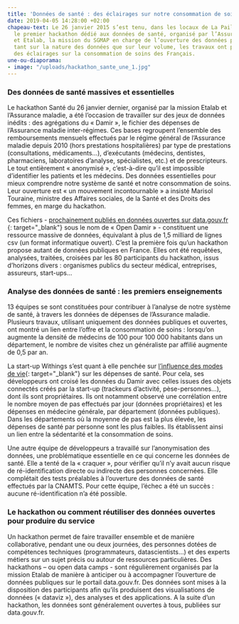 ```yaml
---
title: 'Données de santé : des éclairages sur notre consommation de soins'
date: 2019-04-05 14:28:00 +02:00
chapeau-text: Le 26 janvier 2015 s’est tenu, dans les locaux de La Paillasse, à Paris,
  le premier hackathon dédié aux données de santé, organisé par l’Assurance maladie
  et Etalab, la mission du SGMAP en charge de l’ouverture des données publiques. Inédits
  tant sur la nature des données que sur leur volume, les travaux ont permis d’apporter
  des éclairages sur la consommation de soins des Français.
une-ou-diaporama:
- image: "/uploads/hackathon_sante_une_1.jpg"
---
```


### Des données de santé massives et essentielles

Le hackathon Santé du 26 janvier dernier, organisé par la mission Etalab et l’Assurance maladie, a été l’occasion de travailler sur des jeux de données inédits : des agrégations du « Damir », le fichier des dépenses de l’Assurance maladie inter-régimes. Ces bases regroupent l’ensemble des remboursements mensuels effectués par le régime général de l’Assurance maladie depuis 2010 (hors prestations hospitalières) par type de prestations (consultations, médicaments…), d’exécutants (médecins, dentistes, pharmaciens, laboratoires d’analyse, spécialistes, etc.) et de prescripteurs. Le tout entièrement « anonymisé », c’est-à-dire qu’il est impossible d’identifier les patients et les médecins. Des données essentielles pour mieux comprendre notre système de santé et notre consommation de soins. Leur ouverture est « un mouvement incontournable » a insisté Marisol Touraine, ministre des Affaires sociales, de la Santé et des Droits des femmes, en marge du hackathon.

Ces fichiers - [prochainement publiés en données ouvertes sur data.gouv.fr ](https://www.data.gouv.fr/fr/organizations/caisse-nationale-de-l-assurance-maladie-des-travailleurs-salaries/){: target="_blank"} sous le nom de « Open Damir » - constituent une ressource massive de données, équivalant à plus de 1,5 milliard de lignes csv (un format informatique ouvert). C’est la première fois qu’un hackathon propose autant de données publiques en France. Elles ont été requêtées, analysées, traitées, croisées par les 80 participants du hackathon, issus d’horizons divers : organismes publics du secteur médical, entreprises, assureurs, start-ups…

 

### Analyse des données de santé : les premiers enseignements

13 équipes se sont constituées pour contribuer à l’analyse de notre système de santé, à travers les données de dépenses de l’Assurance maladie.  Plusieurs travaux, utilisant uniquement des données publiques et ouvertes, ont montré un lien entre l’offre et la consommation de soins : lorsqu’on augmente la densité de médecins de 100 pour 100 000 habitants dans un département, le nombre de visites chez un généraliste par affilié augmente de 0,5 par an.

La start-up Withings s’est quant à elle penchée sur [l’influence des modes de vie](https://blog.withings.com/2015/01/30/withings-participe-au-hackathon-lassurance-maladie-etalab/){: target="_blank"} sur les dépenses de santé. Pour cela, ses développeurs ont croisé les données du Damir avec celles issues des objets connectés créés par la start-up (trackeurs d’activité, pèse-personnes…), dont ils sont propriétaires. Ils ont notamment observé une corrélation entre le nombre moyen de pas effectués par jour (données propriétaires) et les dépenses en médecine générale, par département (données publiques). Dans les départements où la moyenne de pas est la plus élevée, les dépenses de santé par personne sont les plus faibles. Ils établissent ainsi un lien entre la sédentarité et la consommation de soins.

Une autre équipe de développeurs a travaillé sur l’anonymisation des données, une problématique essentielle en ce qui concerne les données de santé. Elle a tenté de la « craquer », pour vérifier qu’il n’y avait aucun risque de ré-identification directe ou indirecte des personnes concernées.  Elle complétait des tests préalables à l’ouverture des données de santé effectués par la CNAMTS. Pour cette équipe, l’échec a été un succès : aucune ré-identification n’a été possible.

 


### Le hackathon ou comment réutiliser des données ouvertes pour produire du service

Un hackathon permet de faire travailler ensemble et de manière collaborative, pendant une ou deux journées, des personnes dotées de compétences techniques (programmateurs, datascientists…) et des experts métiers sur un sujet précis ou autour de ressources particulières. Des hackathons – ou open data camps - sont régulièrement organisés par la mission Etalab de manière à anticiper ou à accompagner l’ouverture de données publiques sur le portail data.gouv.fr. Des données sont mises à la disposition des participants afin qu’ils produisent des visualisations de données (« dataviz »), des analyses et des applications. A la suite d’un hackathon, les données sont généralement ouvertes à tous, publiées sur data.gouv.fr.
